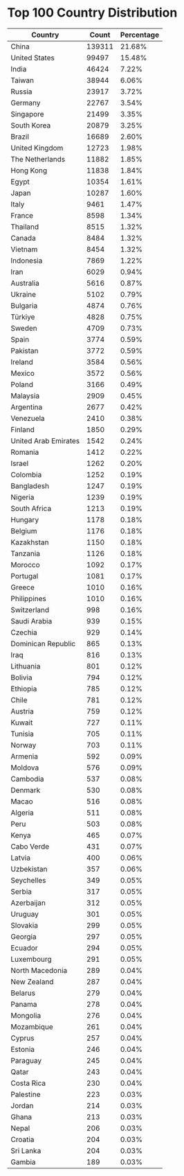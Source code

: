 # Top 100 Country Distribution
| Country | Count | Percentage |
|----|----|----|
| China | 139311 | 21.68% |
| United States | 99497 | 15.48% |
| India | 46424 | 7.22% |
| Taiwan | 38944 | 6.06% |
| Russia | 23917 | 3.72% |
| Germany | 22767 | 3.54% |
| Singapore | 21499 | 3.35% |
| South Korea | 20879 | 3.25% |
| Brazil | 16689 | 2.60% |
| United Kingdom | 12723 | 1.98% |
| The Netherlands | 11882 | 1.85% |
| Hong Kong | 11838 | 1.84% |
| Egypt | 10354 | 1.61% |
| Japan | 10287 | 1.60% |
| Italy | 9461 | 1.47% |
| France | 8598 | 1.34% |
| Thailand | 8515 | 1.32% |
| Canada | 8484 | 1.32% |
| Vietnam | 8454 | 1.32% |
| Indonesia | 7869 | 1.22% |
| Iran | 6029 | 0.94% |
| Australia | 5616 | 0.87% |
| Ukraine | 5102 | 0.79% |
| Bulgaria | 4874 | 0.76% |
| Türkiye | 4828 | 0.75% |
| Sweden | 4709 | 0.73% |
| Spain | 3774 | 0.59% |
| Pakistan | 3772 | 0.59% |
| Ireland | 3584 | 0.56% |
| Mexico | 3572 | 0.56% |
| Poland | 3166 | 0.49% |
| Malaysia | 2909 | 0.45% |
| Argentina | 2677 | 0.42% |
| Venezuela | 2410 | 0.38% |
| Finland | 1850 | 0.29% |
| United Arab Emirates | 1542 | 0.24% |
| Romania | 1412 | 0.22% |
| Israel | 1262 | 0.20% |
| Colombia | 1252 | 0.19% |
| Bangladesh | 1247 | 0.19% |
| Nigeria | 1239 | 0.19% |
| South Africa | 1213 | 0.19% |
| Hungary | 1178 | 0.18% |
| Belgium | 1176 | 0.18% |
| Kazakhstan | 1150 | 0.18% |
| Tanzania | 1126 | 0.18% |
| Morocco | 1092 | 0.17% |
| Portugal | 1081 | 0.17% |
| Greece | 1010 | 0.16% |
| Philippines | 1010 | 0.16% |
| Switzerland | 998 | 0.16% |
| Saudi Arabia | 939 | 0.15% |
| Czechia | 929 | 0.14% |
| Dominican Republic | 865 | 0.13% |
| Iraq | 816 | 0.13% |
| Lithuania | 801 | 0.12% |
| Bolivia | 794 | 0.12% |
| Ethiopia | 785 | 0.12% |
| Chile | 781 | 0.12% |
| Austria | 759 | 0.12% |
| Kuwait | 727 | 0.11% |
| Tunisia | 705 | 0.11% |
| Norway | 703 | 0.11% |
| Armenia | 592 | 0.09% |
| Moldova | 576 | 0.09% |
| Cambodia | 537 | 0.08% |
| Denmark | 530 | 0.08% |
| Macao | 516 | 0.08% |
| Algeria | 511 | 0.08% |
| Peru | 503 | 0.08% |
| Kenya | 465 | 0.07% |
| Cabo Verde | 431 | 0.07% |
| Latvia | 400 | 0.06% |
| Uzbekistan | 357 | 0.06% |
| Seychelles | 349 | 0.05% |
| Serbia | 317 | 0.05% |
| Azerbaijan | 312 | 0.05% |
| Uruguay | 301 | 0.05% |
| Slovakia | 299 | 0.05% |
| Georgia | 297 | 0.05% |
| Ecuador | 294 | 0.05% |
| Luxembourg | 291 | 0.05% |
| North Macedonia | 289 | 0.04% |
| New Zealand | 287 | 0.04% |
| Belarus | 279 | 0.04% |
| Panama | 278 | 0.04% |
| Mongolia | 276 | 0.04% |
| Mozambique | 261 | 0.04% |
| Cyprus | 257 | 0.04% |
| Estonia | 246 | 0.04% |
| Paraguay | 245 | 0.04% |
| Qatar | 243 | 0.04% |
| Costa Rica | 230 | 0.04% |
| Palestine | 223 | 0.03% |
| Jordan | 214 | 0.03% |
| Ghana | 213 | 0.03% |
| Nepal | 206 | 0.03% |
| Croatia | 204 | 0.03% |
| Sri Lanka | 204 | 0.03% |
| Gambia | 189 | 0.03% |
